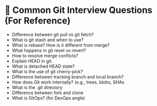 # 🎯  Common Git Interview Questions (For Reference)


- Difference between git pull vs git fetch?
- What is git stash and when to use?
- What is rebase? How is it different from merge?
- What happens in git reset vs revert?
- How to resolve merge conflicts?
- Explain HEAD in git.
- What is detached HEAD state?
- What is the use of git cherry-pick?
- Difference between tracking branch and local branch?
- How does Git work internally? (e.g., trees, blobs, SHAs
- What is the .git directory
- Difference between fork and clone
- What is GitOps? (for DevOps angle)